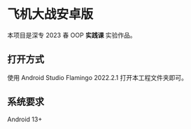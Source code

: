 # 飞机大战安卓版

本项目是深专 2023 春 OOP **实践课** 实验作品。

## 打开方式

使用 Android Studio Flamingo 2022.2.1 打开本工程文件夹即可。

## 系统要求

Android 13+
